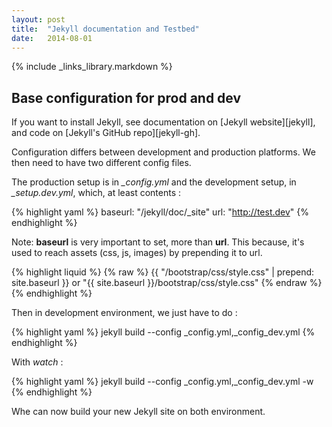 ```yaml
---
layout: post
title:  "Jekyll documentation and Testbed"
date:   2014-08-01
---
```


{% include _links_library.markdown %}

## Base configuration for prod and dev

If you want to install Jekyll, see documentation on [Jekyll website][jekyll], and code on [Jekyll's GitHub repo][jekyll-gh].

Configuration differs between development and production platforms.
We then need to have two different config files.

The production setup is in *_config.yml* and the development
setup, in *_setup.dev.yml*, which, at least contents :

{% highlight yaml %}
baseurl: "/jekyll/doc/_site"
url: "http://test.dev"
{% endhighlight %}

Note: **baseurl** is very important to set, more than **url**.
This because, it's used to reach assets (css, js, images) by
prepending it to url.

{% highlight liquid %}
{% raw %}
{{ "/bootstrap/css/style.css" | prepend: site.baseurl }}
or
"{{ site.baseurl }}/bootstrap/css/style.css"
{% endraw %}
{% endhighlight %}

Then in development environment, we just have to do :

{% highlight yaml %}
jekyll build --config _config.yml,_config_dev.yml
{% endhighlight %}

With *watch* :

{% highlight yaml %}
jekyll build --config _config.yml,_config_dev.yml -w
{% endhighlight %}


Whe can now build your new Jekyll site on both environment.

